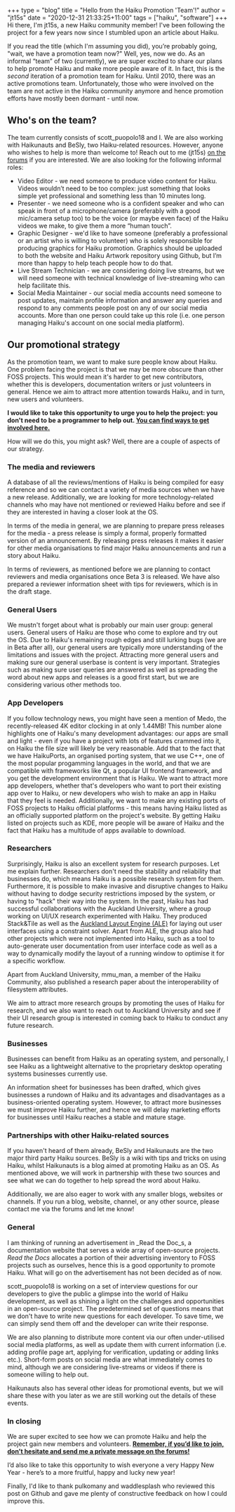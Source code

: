 +++
type = "blog"
title = "Hello from the Haiku Promotion 'Team'!"
author = "jt15s"
date = "2020-12-31 21:33:25+11:00"
tags = ["haiku", "software"]
+++
Hi there, I'm jt15s, a new Haiku community member! I've been following the project for a few years now since I stumbled upon an article about Haiku. 

If you read the title (which I'm assuming you did), you’re probably going, "wait, we have a promotion team now?" Well, yes, now we do. As an informal “team” of two (currently), we are super excited to share our plans to help promote Haiku and make more people aware of it. In fact, this is the *second* iteration of a promotion team for Haiku. Until 2010, there was an active promotions team. Unfortunately, those who were involved on the team are not active in the Haiku community anymore and hence promotion efforts have mostly been dormant - until now.

## Who's on the team?
The team currently consists of scott_puopolo18 and I. We are also working with Haikunauts and BeSly, two Haiku-related resources. However, anyone who wishes to help is more than welcome to! Reach out to me (jt15s) [on the forums](https://discuss.haiku-os.org/u/jt15s) if you are interested. We are also looking for the following informal roles:
* Video Editor - we need someone to produce video content for Haiku. Videos wouldn’t need to be too complex: just something that looks simple yet professional and something less than 10 minutes long.
* Presenter - we need someone who is a confident speaker and who can speak in front of a microphone/camera (preferably with a good mic/camera setup too) to be the voice (or maybe even face) of the Haiku videos we make, to give them a more “human touch”.
* Graphic Designer - we'd like to have someone (preferably a professional or an artist who is willing to volunteer) who is solely responsible for producing graphics for Haiku promotion. Graphics should be uploaded to both the website and Haiku Artwork repository using Github, but I’m more than happy to help teach people how to do that.
* Live Stream Technician - we are considering doing live streams, but we will need someone with technical knowledge of live-streaming who can help facilitate this.
* Social Media Maintainer - our social media accounts need someone to post updates, maintain profile information and answer any queries and respond to any comments people post on any of our social media accounts. More than one person could take up this role (i.e. one person managing Haiku's account on one social media platform).

## Our promotional strategy
As the promotion team, we want to make sure people know about Haiku. One problem facing the project is that we may be more obscure than other FOSS projects. This would mean it's harder to get new contributors, whether this is developers, documentation writers or just volunteers in general. Hence we aim to attract more attention towards Haiku, and in turn, new users and volunteers. 

**I would like to take this opportunity to urge you to help the project: you don't need to be a programmer to help out. [You can find ways to get involved here.](https://www.haiku-os.org/community/getting-involved/)**

How will we do this, you might ask? Well, there are a couple of aspects of our strategy. 

### The media and reviewers
A database of all the reviews/mentions of Haiku is being compiled for easy reference and so we can contact a variety of media sources when we have a new release. Additionally, we are looking for more technology-related channels who may have not mentioned or reviewed Haiku before and see if they are interested in having a closer look at the OS. 

In terms of the media in general, we are planning to prepare press releases for the media - a press release is simply a formal, properly formatted version of an announcement. By releasing press releases it makes it easier for other media organisations to find major Haiku announcements and run a story about Haiku. 

In terms of reviewers, as mentioned before we are planning to contact reviewers and media organisations once Beta 3 is released. We have also prepared a reviewer information sheet with tips for reviewers, which is in the draft stage. 

### General Users
We mustn't forget about what is probably our main user group: general users. General users of Haiku are those who come to explore and try out the OS. Due to Haiku's remaining rough edges and still lurking bugs (we are in Beta after all), our general users are typically more understanding of the limitations and issues with the project. Attracting more general users and making sure our general userbase is content is very important.
Strategies such as making sure user queries are answered as well as spreading the word about new apps and releases is a good first start, but we are considering various other methods too.

### App Developers
If you follow technology news, you might have seen a mention of Medo, the recently-released 4K editor clocking in at only 1.44MB! This number alone highlights one of Haiku's many development advantages: our apps are small and light - even if you have a project with lots of features crammed into it, on Haiku the file size will likely be very reasonable. Add that to the fact that we have HaikuPorts, an organised porting system, that we use C++, one of the most popular progamming languages in the world, and that we are compatible with frameworks like Qt, a popular UI frontend framework, and you get the development environment that is Haiku. We want to attract more app developers, whether that's developers who want to port their existing app over to Haiku, or new developers who wish to make an app in Haiku that they feel is needed.
Additionally, we want to make any existing ports of FOSS projects to Haiku official platforms - this means having Haiku listed as an officially supported platform on the project's website. By getting Haiku listed on projects such as KDE, more people will be aware of Haiku and the fact that Haiku has a multitude of apps available to download.

### Researchers
Surprisingly, Haiku is also an excellent system for research purposes. Let me explain further. Researchers don't need the stability and reliability that businesses do, which means Haiku is a possible research system for them. Furthermore, it is possible to make invasive and disruptive changes to Haiku without having to dodge security restrictions imposed by the system, or having to "hack" their way into the system. In the past, Haiku has had successful collaborations with the Auckland University, where a group working on UI/UX research experimented with Haiku. 
They produced Stack&Tile as well as the [Auckland Layout Engine (ALE)](https://www.researchgate.net/publication/262402078_The_Auckland_Layout_Editor_An_improved_GUI_layout_specification_process) for laying out user interfaces using a constraint solver. Apart from ALE, the group also had other projects which were not implemented into Haiku, such as a tool to auto-generate user documentation from user interface code as well as a way to dynamically modify the layout of a running window to optimise it for a specific workflow.

Apart from Auckland University, mmu_man, a member of the Haiku Community, also published a research paper about the interoperability of filesystem attributes.

We aim to attract more research groups by promoting the uses of Haiku for research, and we also want to reach out to Auckland University and see if their UI research group is interested in coming back to Haiku to conduct any future research.

### Businesses
Businesses can benefit from Haiku as an operating system, and personally, I see Haiku as a lightweight alternative to the proprietary desktop operating systems businesses currently use. 

An information sheet for businesses has been drafted, which gives businesses a rundown of Haiku and its advantages and disadvantages as a business-oriented operating system. However, to attract more businesses we must improve Haiku further, and hence we will delay marketing efforts for businesses until Haiku reaches a stable and mature stage. 

### Partnerships with other Haiku-related sources
If you haven't heard of them already, BeSly and Haikunauts are the two major third party Haiku sources. BeSly is a wiki with tips and tricks on using Haiku, whilst Haikunauts is a blog aimed at promoting Haiku as an OS. As mentioned above, we will work in partnership with these two sources and see what we can do together to help spread the word about Haiku.

Additionally, we are also eager to work with any smaller blogs, websites or channels. If you run a blog, website, channel, or any other source, please contact me via the forums and let me know!

### General
I am thinking of running an advertisement in _Read the Doc_s, a documentation website that serves a wide array of open-source projects. _Read the Docs_ allocates a portion of their advertising inventory to FOSS projects such as ourselves, hence this is a good opportunity to promote Haiku. What will go on the advertisement has not been decided as of now.

scott_puopolo18 is working on a set of interview questions for our developers to give the public a glimpse into the world of Haiku development, as well as shining a light on the challenges and opportunities in an open-source project. The predetermined set of questions means that we don't have to write new questions for each developer. To save time, we can simply send them off and the developer can write their response.

We are also planning to distribute more content via our often under-utilised social media platforms, as well as update them with current information (i.e. adding profile page art, applying for verification, updating or adding links etc.). Short-form posts on social media are what immediately comes to mind, although we are considering live-streams or videos if there is someone willing to help out.

Haikunauts also has several other ideas for promotional events, but we will share these with you later as we are still working out the details of these events.

### In closing
We are super excited to see how we can promote Haiku and help the project gain new members and volunteers. **[Remember, if you’d like to join, don’t hesitate and send me a private message on the forums!](https://discuss.haiku-os.org/u/jt15s)**

I’d also like to take this opportunity to wish everyone a very Happy New Year - here’s to a more fruitful, happy and lucky new year!

Finally, I'd like to thank pulkomany and waddlesplash who reviewed this post on Github and gave me plenty of constructive feedback on how I could improve this.
